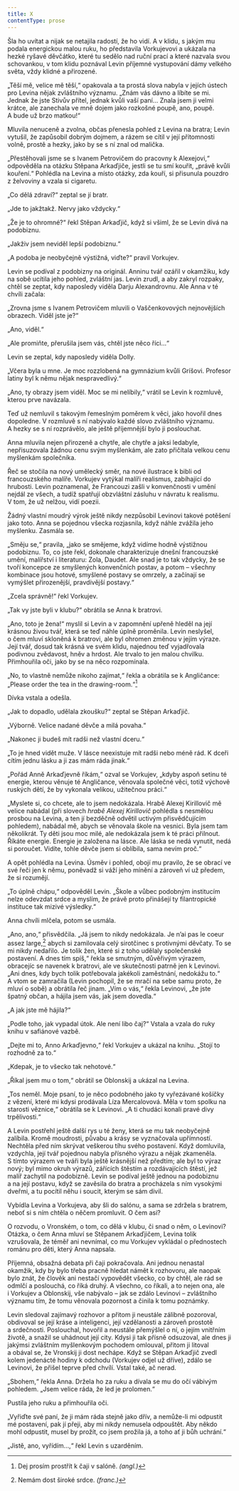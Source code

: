 ```yaml
---
title: X
contentType: prose
---
```


<section>

Šla ho uvítat a nijak se netajila radostí, že ho vidí. A v klidu, s jakým mu podala energickou malou ruku, ho představila Vorkujevovi a ukázala na hezké ryšavé děvčátko, které tu sedělo nad ruční prací a které nazvala svou schovankou, v tom klidu poznával Levin příjemné vystupování dámy velkého světa, vždy klidné a přirozené.

„Těší mě, velice mě těší,“ opakovala a ta prostá slova nabyla v jejích ústech pro Levina nějak zvláštního významu. „Znám vás dávno a líbíte se mi. Jednak že jste Stivův přítel, jednak kvůli vaší paní… Znala jsem ji velmi krátce, ale zanechala ve mně dojem jako rozkošné poupě, ano, poupě. A bude už brzo matkou!“

Mluvila nenuceně a zvolna, občas přenesla pohled z Levina na bratra; Levin vytušil, že zapůsobil dobrým dojmem, a rázem se cítil v její přítomnosti volně, prostě a hezky, jako by se s ní znal od malička.

„Přestěhovali jsme se s Ivanem Petrovičem do pracovny k Alexejovi,“ odpověděla na otázku Stěpana Arkaďjiče, jestli se tu smí kouřit, „právě kvůli kouření.“ Pohlédla na Levina a místo otázky, zda kouří, si přisunula pouzdro z želvoviny a vzala si cigaretu.

„Co dělá zdraví?“ zeptal se jí bratr.

„Jde to jakžtakž. Nervy jako vždycky.“

„Že je to ohromné?“ řekl Stěpan Arkaďjič, když si všiml, že se Levin dívá na podobiznu.

„Jakživ jsem neviděl lepší podobiznu.“

„A podoba je neobyčejně výstižná, viďte?“ pravil Vorkujev.

Levin se podíval z podobizny na originál. Anninu tvář ozářil v okamžiku, kdy na sobě ucítila jeho pohled, zvláštní jas. Levin zrudl, a aby zakryl rozpaky, chtěl se zeptat, kdy naposledy viděla Darju Alexandrovnu. Ale Anna v té chvíli začala:

„Zrovna jsme s Ivanem Petrovičem mluvili o Vaščenkovových nejnovějších obrazech. Viděl jste je?“

„Ano, viděl.“

„Ale promiňte, přerušila jsem vás, chtěl jste něco říci…“

Levin se zeptal, kdy naposledy viděla Dolly.

„Včera byla u mne. Je moc rozzlobená na gymnázium kvůli Gríšovi. Profesor latiny byl k němu nějak nespravedlivý.“

„Ano, ty obrazy jsem viděl. Moc se mi nelíbily,“ vrátil se Levin k rozmluvě, kterou prve navázala.

Teď už nemluvil s takovým řemeslným poměrem k věci, jako hovořil dnes dopoledne. V rozmluvě s ní nabývalo každé slovo zvláštního významu. A hezky se s ní rozprávělo, ale ještě příjemnější bylo ji poslouchat.

Anna mluvila nejen přirozeně a chytře, ale chytře a jaksi ledabyle, nepřisuzovala žádnou cenu svým myšlenkám, ale zato přičítala velkou cenu myšlenkám společníka.

Řeč se stočila na nový umělecký směr, na nové ilustrace k bibli od francouzského malíře. Vorkujev vytýkal malíři realismus, zabíhající do hrubosti. Levin poznamenal, že Francouzi zašli v konvenčnosti v umění nejdál ze všech, a tudíž spatřují obzvláštní zásluhu v návratu k realismu. V tom, že už nelžou, vidí poezii.

Žádný vlastní moudrý výrok ještě nikdy nezpůsobil Levinovi takové potěšení jako toto. Anna se pojednou všecka rozjasnila, když náhle zvážila jeho myšlenku. Zasmála se.

„Směju se,“ pravila, „jako se smějeme, když vidíme hodně výstižnou podobiznu. To, co jste řekl, dokonale charakterizuje dnešní francouzské umění, malířství i literaturu: Zola, Daudet. Ale snad je to tak vždycky, že se tvoří koncepce ze smyšlených konvenčních postav, a potom – všechny kombinace jsou hotové, smyšlené postavy se omrzely, a začínají se vymýšlet přirozenější, pravdivější postavy.“

„Zcela správně!“ řekl Vorkujev.

„Tak vy jste byli v klubu?“ obrátila se Anna k bratrovi.

„Ano, toto je žena!“ myslil si Levin a v zapomnění upřeně hleděl na její krásnou živou tvář, která se teď náhle úplně proměnila. Levin neslyšel, o čem mluví skloněná k bratrovi, ale byl ohromen změnou v jejím výraze. Její tvář, dosud tak krásná ve svém klidu, najednou teď vyjadřovala podivnou zvědavost, hněv a hrdost. Ale trvalo to jen malou chvilku. Přimhouřila oči, jako by se na něco rozpomínala.

„No, to vlastně nemůže nikoho zajímat,“ řekla a obrátila se k Angličance: „Please order the tea in the drawing-room.“[^47]

Dívka vstala a odešla.

„Jak to dopadlo, udělala zkoušku?“ zeptal se Stěpan Arkaďjič.

„Výborně. Velice nadané děvče a milá povaha.“

„Nakonec ji budeš mít radši než vlastní dceru.“

„To je hned vidět muže. V lásce neexistuje mít radši nebo méně rád. K dceři cítím jednu lásku a ji zas mám ráda jinak.“

„Pořád Anně Arkaďjevně říkám,“ ozval se Vorkujev, „kdyby aspoň setinu té energie, kterou věnuje té Angličance, věnovala společné věci, totiž výchově ruských dětí, že by vykonala velikou, užitečnou práci.“

„Myslete si, co chcete, ale to jsem nedokázala. Hrabě Alexej Kirillovič mě velice nabádal (při slovech _hrabě Alexej Kirillovič_ pohlédla s nesmělou prosbou na Levina, a ten jí bezděčně odvětil uctivým přisvědčujícím pohledem), nabádal mě, abych se věnovala škole na vesnici. Byla jsem tam několikrát. Ty děti jsou moc milé, ale nedokázala jsem k té práci přilnout. Říkáte energie. Energie je založena na lásce. Ale láska se nedá vynutit, nedá si poroučet. Vidíte, tohle děvče jsem si oblíbila, sama nevím proč.“

A opět pohlédla na Levina. Úsměv i pohled, obojí mu pravilo, že se obrací ve své řeči jen k němu, poněvadž si váží jeho mínění a zároveň ví už předem, že si rozumějí.

„To úplně chápu,“ odpověděl Levin. „Škole a vůbec podobným institucím nelze odevzdat srdce a myslím, že právě proto přinášejí ty filantropické instituce tak mizivé výsledky.“

Anna chvíli mlčela, potom se usmála.

„Ano, ano,“ přisvědčila. „Já jsem to nikdy nedokázala. Je n’ai pas le coeur assez large,[^48] abych si zamilovala celý sirotčinec s protivnými děvčaty. To se mi nikdy nedařilo. Je tolik žen, které si z toho udělaly společenské postavení. A dnes tím spíš,“ řekla se smutným, důvěřivým výrazem, obracejíc se navenek k bratrovi, ale ve skutečnosti patrně jen k Levinovi. „Ani dnes, kdy bych tolik potřebovala jakékoli zaměstnání, nedokážu to.“ A vtom se zamračila (Levin pochopil, že se mračí na sebe samu proto, že mluví o sobě) a obrátila řeč jinam. „Vím o vás,“ řekla Levinovi, „že jste špatný občan, a hájila jsem vás, jak jsem dovedla.“

„A jak jste mě hájila?“

„Podle toho, jak vypadal útok. Ale není libo čaj?“ Vstala a vzala do ruky knihu v safiánové vazbě.

„Dejte mi to, Anno Arkaďjevno,“ řekl Vorkujev a ukázal na knihu. „Stojí to rozhodně za to.“

„Kdepak, je to všecko tak nehotové.“

„Říkal jsem mu o tom,“ obrátil se Oblonskij a ukázal na Levina.

„Tos neměl. Moje psaní, to je něco podobného jako ty vyřezávané košíčky z vězení, které mi kdysi prodávala Líza Mercalovová. Měla v tom spolku na starosti věznice,“ obrátila se k Levinovi. „A ti chudáci konali pravé divy trpělivosti.“

A Levin postřehl ještě další rys u té ženy, která se mu tak neobyčejně zalíbila. Kromě moudrosti, půvabu a krásy se vyznačovala upřímností. Nechtěla před ním skrývat veškerou tíhu svého postavení. Když domluvila, vzdychla, její tvář pojednou nabyla přísného výrazu a nějak zkameněla. S tímto výrazem ve tváři byla ještě krásnější než předtím; ale byl to výraz nový; byl mimo okruh výrazů, zářících štěstím a rozdávajících štěstí, jež malíř zachytil na podobizně. Levin se podíval ještě jednou na podobiznu a na její postavu, když se zavěsila do bratra a procházela s ním vysokými dveřmi, a tu pocítil něhu i soucit, kterým se sám divil.

Vybídla Levina a Vorkujeva, aby šli do salónu, a sama se zdržela s bratrem, neboť si s ním chtěla o něčem promluvit. O čem asi?

O rozvodu, o Vronském, o tom, co dělá v klubu, či snad o něm, o Levinovi? Otázka, o čem Anna mluví se Stěpanem Arkaďjičem, Levina tolik vzrušovala, že téměř ani nevnímal, co mu Vorkujev vykládal o přednostech románu pro děti, který Anna napsala.

Příjemná, obsažná debata při čaji pokračovala. Ani jednou nenastal okamžik, kdy by bylo třeba pracně hledat námět k rozhovoru, ale naopak bylo znát, že člověk ani nestačí vypovědět všecko, co by chtěl, ale rád se odmlčí a poslouchá, co říká druhý. A všechno, co říkali, a to nejen ona, ale i Vorkujev a Oblonskij, vše nabývalo – jak se zdálo Levinovi – zvláštního významu tím, že tomu věnovala pozornost a činila k tomu poznámky.

Levin sledoval zajímavý rozhovor a přitom ji neustále zálibně pozoroval, obdivoval se její kráse a inteligenci, její vzdělanosti a zároveň prostotě a srdečnosti. Poslouchal, hovořil a neustále přemýšlel o ní, o jejím vnitřním životě, a snažil se uhádnout její city. Kdysi ji tak přísně odsuzoval, ale dnes ji jakýmsi zvláštním myšlenkovým pochodem omlouval, přitom ji litoval a obával se, že Vronskij ji dost nechápe. Když se Stěpan Arkaďjič zvedl kolem jedenácté hodiny k odchodu (Vorkujev odjel už dříve), zdálo se Levinovi, že přišel teprve před chvílí. Vstal také, ač nerad.

„Sbohem,“ řekla Anna. Držela ho za ruku a dívala se mu do očí vábivým pohledem. „Jsem velice ráda, že led je prolomen.“

Pustila jeho ruku a přimhouřila oči.

„Vyřiďte své paní, že ji mám ráda stejně jako dřív, a nemůže-li mi odpustit mé postavení, pak jí přeji, aby mi nikdy nemusela odpouštět. Aby někdo mohl odpustit, musel by prožít, co jsem prožila já, a toho ať ji bůh uchrání.“

„Jistě, ano, vyřídím…,“ řekl Levin s uzarděním.

</section>

<section>

[^47]: Dej prosím prostřít k čaji v salóně. _(angl.)_

[^48]: Nemám dost široké srdce. _(franc.)_

</section>
